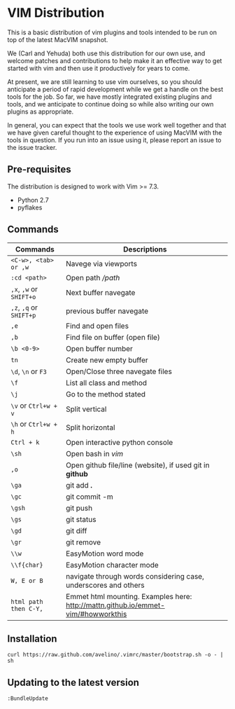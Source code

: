 # VIM Distribution

This is a basic distribution of vim plugins and tools intended to be run
on top of the latest MacVIM snapshot.

We (Carl and Yehuda) both use this distribution for our own use, and
welcome patches and contributions to help make it an effective way to
get started with vim and then use it productively for years to come.

At present, we are still learning to use vim ourselves, so you should
anticipate a period of rapid development while we get a handle on the
best tools for the job. So far, we have mostly integrated existing
plugins and tools, and we anticipate to continue doing so while also
writing our own plugins as appropriate.

In general, you can expect that the tools we use work well together and
that we have given careful thought to the experience of using MacVIM
with the tools in question. If you run into an issue using it, please
report an issue to the issue tracker.


## Pre-requisites

The distribution is designed to work with Vim >= 7.3.

* Python 2.7
* pyflakes

## Commands

Commands | Descriptions
--- | ---
`<C-w>, <tab> or ,w` | Navege via viewports
`:cd <path>` | Open path */path*
`,x`, `,w` or `SHIFT+o` | Next buffer navegate
`,z`, `,q` or `SHIFT+p` | previous buffer navegate
`,e` | Find and open files
`,b` | Find file on buffer (open file)
`\b <0-9>` | Open buffer number
`tn` | Create new empty buffer
`\d`, `\n` or `F3`  | Open/Close three navegate files
`\f` | List all class and method
`\j` | Go to the method stated
`\v` or `Ctrl+w + v` | Split vertical
`\h` or `Ctrl+w + h` | Split horizontal
`Ctrl + k` | Open interactive python console
`\sh` | Open bash in *vim*
`,o` | Open github file/line (website), if used git in **github**
`\ga` | git add **.**
`\gc` | git commit -m
`\gsh` | git push
`\gs` | git status
`\gd` | git diff
`\gr` | git remove
`\\w` | EasyMotion word mode
`\\f{char}` | EasyMotion character mode
`W, E or B` | navigate through words considering case, underscores and others
`html path then C-Y,` | Emmet html mounting. Examples here: http://mattn.github.io/emmet-vim/#howworkthis


## Installation

    curl https://raw.github.com/avelino/.vimrc/master/bootstrap.sh -o - | sh

## Updating to the latest version

    :BundleUpdate
